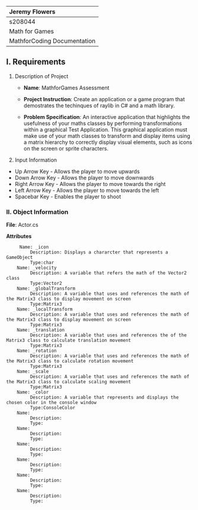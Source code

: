 

| Jeremy Flowers|
| :---          	|
| s208044    
| Math for Games |
| MathforCoding Documentation |


## I. Requirements

1. Description of Project

	- **Name**: MathforGames Assessment

	- **Project Instruction**:
	Create an application or a game program that demostrates the techinques of raylib in C# and a math library.

	- **Problem Specification**:
    An interactive application that highlights the usefulness of your maths
classes by performing transformations within a graphical Test Application. This graphical application
must make use of your math classes to transform and display items using a matrix hierarchy to correctly
display visual elements, such as icons on the screen or sprite characters.

2. Input Information
- Up Arrow Key - Allows the player to move upwards
- Down Arrow Key - Allows the player to move downwards
- Right Arrow Key - Allows the player to move towards the right
- Left Arrow Key - Allows the player to move towards the left
- Spacebar Key - Enables the player to shoot

### II. Object Information

   **File**: Actor.cs

     
  **Attributes**

         Name: _icon
             Description: Displays a chararcter that represents a GameObject
             Type:char
        Name: _velocity
             Description: A variable that refers the math of the Vector2 class
             Type:Vector2
        Name: _globalTransform
             Description: A variable that uses and references the math of the Matrix3 class to display movement on screen
             Type:Matrix3
        Name: _localTransform
             Description: A variable that uses and references the math of the Matrix3 class to display movement on screen
             Type:Matrix3
        Name: _translation
             Description: A variable that uses and references the of the Matrix3 class to calculate translation movement
             Type:Matrix3
        Name: _rotation
             Description: A variable that uses and references the math of the Matrix3 class to calculate rotation movement
             Type:Matrix3
        Name: _scale
             Description: A variable that uses and references the math of the Matrix3 class to calculate scaling movement
             Type:Matrix3
        Name: _color
             Description: A variable that represents and displays the chosen color in the console window
             Type:ConsoleColor
        Name: 
             Description: 
             Type:
        Name: 
             Description: 
             Type:
        Name: 
             Description: 
             Type:
        Name: 
             Description: 
             Type:
        Name: 
             Description: 
             Type:
        Name: 
             Description: 
             Type: